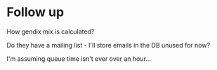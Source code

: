 # Follow up

How gendix mix is calculated?

Do they have a mailing list - I'll store emails in the DB unused for now?

I'm assuming queue time isn't ever over an hour...
